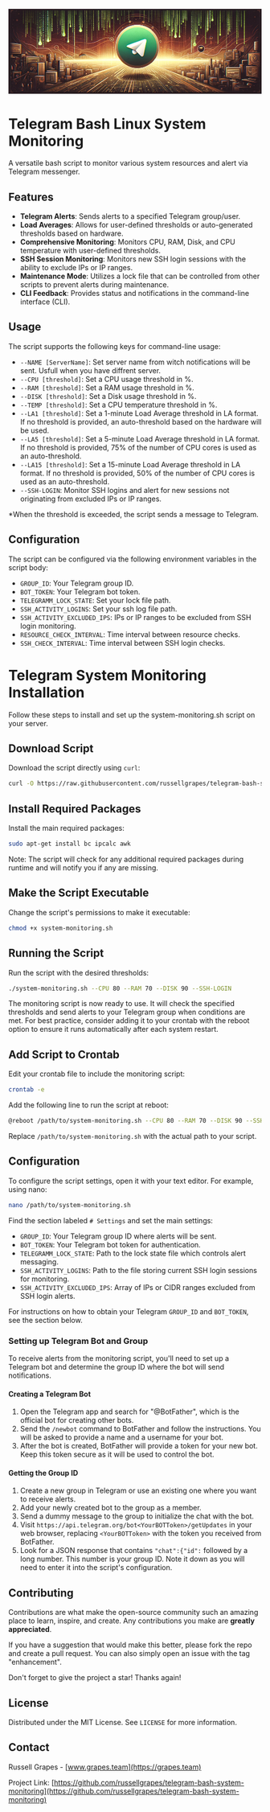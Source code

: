 ![alt telegram-bash-system-monitoring](https://github.com/russellgrapes/telegram-bash-system-monitoring/blob/main/placeholder.png)

# Telegram Bash Linux System Monitoring

A versatile bash script to monitor various system resources and alert via Telegram messenger.

## Features

- **Telegram Alerts**: Sends alerts to a specified Telegram group/user.
- **Load Averages**: Allows for user-defined thresholds or auto-generated thresholds based on hardware.
- **Comprehensive Monitoring**: Monitors CPU, RAM, Disk, and CPU temperature with user-defined thresholds.
- **SSH Session Monitoring**: Monitors new SSH login sessions with the ability to exclude IPs or IP ranges.
- **Maintenance Mode**: Utilizes a lock file that can be controlled from other scripts to prevent alerts during maintenance.
- **CLI Feedback**: Provides status and notifications in the command-line interface (CLI).

## Usage

The script supports the following keys for command-line usage:

- `--NAME [ServerName]`: Set server name from witch notifications will be sent. Usfull when you have diffrent server. 
- `--CPU [threshold]`: Set a CPU usage threshold in %.
- `--RAM [threshold]`: Set a RAM usage threshold in %.
- `--DISK [threshold]`: Set a Disk usage threshold in %.
- `--TEMP [threshold]`: Set a CPU temperature threshold in %.
- `--LA1 [threshold]`: Set a 1-minute Load Average threshold in LA format. If no threshold is provided, an auto-threshold based on the hardware will be used.
- `--LA5 [threshold]`: Set a 5-minute Load Average threshold in LA format. If no threshold is provided, 75% of the number of CPU cores is used as an auto-threshold.
- `--LA15 [threshold]`: Set a 15-minute Load Average threshold in LA format. If no threshold is provided, 50% of the number of CPU cores is used as an auto-threshold.
- `--SSH-LOGIN`: Monitor SSH logins and alert for new sessions not originating from excluded IPs or IP ranges.

*When the threshold is exceeded, the script sends a message to Telegram.

## Configuration

The script can be configured via the following environment variables in the script body:

- `GROUP_ID`: Your Telegram group ID.
- `BOT_TOKEN`: Your Telegram bot token.
- `TELEGRAMM_LOCK_STATE`:  Set your lock file path.
- `SSH_ACTIVITY_LOGINS`: Set your ssh log file path.
- `SSH_ACTIVITY_EXCLUDED_IPS`: IPs or IP ranges to be excluded from SSH login monitoring.
- `RESOURCE_CHECK_INTERVAL`: Time interval between resource checks.
- `SSH_CHECK_INTERVAL`: Time interval between SSH login checks.

# Telegram System Monitoring Installation

Follow these steps to install and set up the system-monitoring.sh script on your server.

## Download Script

Download the script directly using `curl`:

```bash
curl -O https://raw.githubusercontent.com/russellgrapes/telegram-bash-system-monitoring/main/system-monitoring.sh
```

## Install Required Packages

Install the main required packages:

```bash
sudo apt-get install bc ipcalc awk
```

Note: The script will check for any additional required packages during runtime and will notify you if any are missing.

## Make the Script Executable

Change the script's permissions to make it executable:

```bash
chmod +x system-monitoring.sh
```

## Running the Script

Run the script with the desired thresholds:

```bash
./system-monitoring.sh --CPU 80 --RAM 70 --DISK 90 --SSH-LOGIN
```

The monitoring script is now ready to use. It will check the specified thresholds and send alerts to your Telegram group when conditions are met. For best practice, consider adding it to your crontab with the reboot option to ensure it runs automatically after each system restart.

## Add Script to Crontab

Edit your crontab file to include the monitoring script:

```bash
crontab -e
```

Add the following line to run the script at reboot:

```bash
@reboot /path/to/system-monitoring.sh --CPU 80 --RAM 70 --DISK 90 --SSH-LOGIN
```

Replace `/path/to/system-monitoring.sh` with the actual path to your script.

## Configuration

To configure the script settings, open it with your text editor. For example, using nano:

```bash
nano /path/to/system-monitoring.sh
```

Find the section labeled `# Settings` and set the main settings:

- `GROUP_ID`: Your Telegram group ID where alerts will be sent.
- `BOT_TOKEN`: Your Telegram bot token for authentication.
- `TELEGRAMM_LOCK_STATE`: Path to the lock state file which controls alert messaging.
- `SSH_ACTIVITY_LOGINS`: Path to the file storing current SSH login sessions for monitoring.
- `SSH_ACTIVITY_EXCLUDED_IPS`: Array of IPs or CIDR ranges excluded from SSH login alerts.

For instructions on how to obtain your Telegram `GROUP_ID` and `BOT_TOKEN`, see the section below.

### Setting up Telegram Bot and Group

To receive alerts from the monitoring script, you'll need to set up a Telegram bot and determine the group ID where the bot will send notifications.

#### Creating a Telegram Bot

1. Open the Telegram app and search for "@BotFather", which is the official bot for creating other bots.
2. Send the `/newbot` command to BotFather and follow the instructions. You will be asked to provide a name and a username for your bot.
3. After the bot is created, BotFather will provide a token for your new bot. Keep this token secure as it will be used to control the bot.

#### Getting the Group ID

1. Create a new group in Telegram or use an existing one where you want to receive alerts.
2. Add your newly created bot to the group as a member.
3. Send a dummy message to the group to initialize the chat with the bot.
4. Visit `https://api.telegram.org/bot<YourBOTToken>/getUpdates` in your web browser, replacing `<YourBOTToken>` with the token you received from BotFather.
5. Look for a JSON response that contains `"chat":{"id":` followed by a long number. This number is your group ID. Note it down as you will need to enter it into the script's configuration.

## Contributing

Contributions are what make the open-source community such an amazing place to learn, inspire, and create. Any contributions you make are **greatly appreciated**.

If you have a suggestion that would make this better, please fork the repo and create a pull request. You can also simply open an issue with the tag "enhancement".

Don't forget to give the project a star! Thanks again!

## License

Distributed under the MIT License. See `LICENSE` for more information.

## Contact

Russell Grapes - [www.grapes.team](https://grapes.team)

Project Link: [https://github.com/russellgrapes/telegram-bash-system-monitoring](https://github.com/russellgrapes/telegram-bash-system-monitoring)
